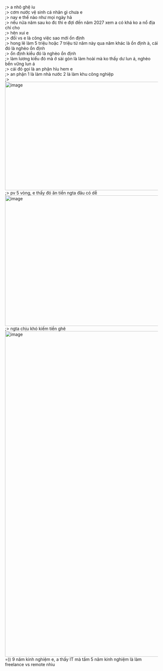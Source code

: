 ;> a nhô ghệ iu<br>
;> cơm nước vệ sinh cá nhân gì chưa e<br>
;> nay e thế nào như mọi ngày hả<br>
;> nếu nửa năm sau ko đc thì e đợi đến năm 2027 xem a có khá ko a nổ địa chỉ cho<br>
;> hên xui e<br>
;> đối vs e là công việc sao mới ổn định<br>
;> hong lẽ làm 5 triệu hoặc 7 triệu từ năm này qua năm khác là ổn định à, cái đó là nghèo ổn định<br>
;> ổn định kiểu đó là nghèo ổn định<br>
;> làm lương kiểu đó mà ở sài gòn là làm hoài mà ko thấy dư lun á, nghèo bền vững lun á<br>
;> cái đó gọi là an phận hỉu hem e<br>
;> an phận 1 là làm nhà nước 2 là làm khu công nghiệp<br>
;> <img width="1001" height="357" alt="image" src="https://github.com/user-attachments/assets/cba001ab-acda-43b7-a230-1e6b06a695a1" /><br>
;> pv 5 vòng, e thấy đó ăn tiền ngta đâu có dễ<br>
<img width="976" height="430" alt="image" src="https://github.com/user-attachments/assets/6f553a88-2e4d-4976-833d-a7f9165c4baf" /><br>
;> ngta chịu khó kiếm tiền ghê<br>
<img width="956" height="1072" alt="image" src="https://github.com/user-attachments/assets/042cc559-9ac8-47ad-bfd7-82c8c70dc215" /><br>
=)) 9 năm kinh nghiệm e, a thấy IT mà tầm 5 năm kinh nghiệm là làm freelance vs remote nhìu
